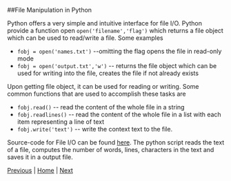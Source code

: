 ##File Manipulation in Python

Python offers a very simple and intuitive interface for file I/O. Python provide a function open `open('filename','flag')` which returns a file object which can be used to read/write a file. Some examples

* `fobj = open('names.txt')` --omitting the flag opens the file in read-only mode
* `fobj = open('output.txt','w')` -- returns the file object which can be used for writing into the file, creates the file if not already exists

Upon getting file object, it can be used for reading or writing. Some common functions that are used to accomplish these tasks are

* `fobj.read()` -- read the content of the whole file in a string
* `fobj.readlines()` -- read the content of the whole file in a list with each item representing a line of text
* `fobj.write('text')` -- write the context text to the file.

Source-code for File I/O can be found [here](https://github.com/joed7/fose_python/blob/master/wordcount.py). The python script reads the text of a file, computes the number of words, lines, characters in the text and saves it in a output file.

[Previous](https://github.com/joed7/fose_python/blob/master/modules.md)  |  [Home](https://github.com/joed7/Python/blob/master/home.md)  |  [Next](https://github.com/joed7/fose_python/blob/master/databases.md)
